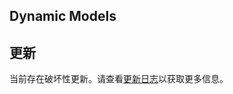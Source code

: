 ## Dynamic Models
[//]: # (`Dynamic Models` 基于 `Element Plus UI` 和 `Vue3` 来实现, 是一个动态组件它可以根据传入的`JSON Schema`数据动态生成组件。)
[//]: # (为了让其可以更好的使用，提供了一些基础类型，以及一些常用的组件。)
[//]: # (同时为了可以让其可以扩展更多的组件或只需要部分组件，提供了简单的解决方案。)
[//]: # (由于方便管理数据内容，将使用 `Provider/Inject` 的方式来传递数据。)

## 更新

当前存在破坏性更新。请查看[更新日志](./CHANGELOG.md)以获取更多信息。
